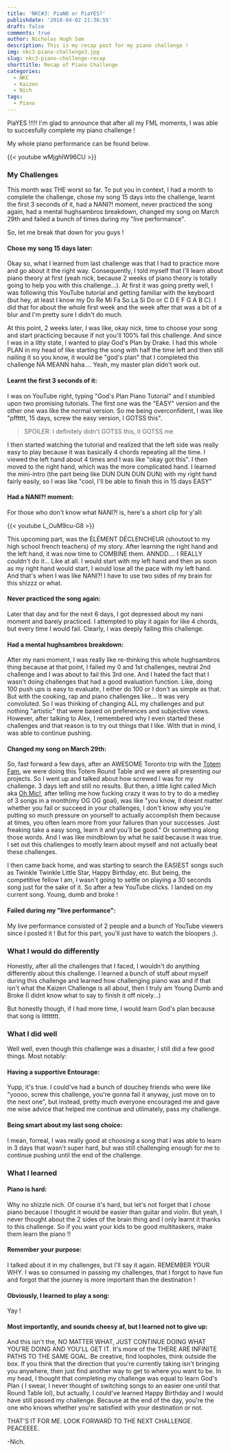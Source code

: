 ```yaml
---
title: 'NKC#3: PiaNO or PiaYES?'
publishdate: '2018-04-02 21:36:55'
draft: false
comments: true
author: Nicholas Hugh Sam
description: This is my recap post for my piano challenge !
img: nkc3-piano-challenge3.jpg
slug: nkc3-piano-challenge-recap
shorttitle: Recap of Piano Challenge
categories:
  - NKC
  - Kaizen
  - Nich
tags:
  - Piano
---
```

PiaYES !!!!! I'm glad to announce that after all my FML moments, I was able to succesfully complete my piano challenge !

My whole piano performance can be found below.

{{< youtube wMjghIW96CU >}}

### My Challenges
This month was THE worst so far. To put you in context, I had a month to complete the challenge, chose my song 15 days into the challenge, learnt the first 3 seconds of it, had a NANI?! moment, never practiced the song again, had a mental hughsambros breakdown, changed my song on March 29th and failed a bunch of times during my "live performance".

So, let me break that down for you guys !

#### Chose my song 15 days later:

Okay so, what I learned from last challenge was that I had to practice more and go about it the right way. Consequently, I told myself that I'll learn about piano theory at first (yeah nick, because 2 weeks of piano theory is totally going to help you with this challenge...). At first it was going pretty well, I was following this YouTube tutorial and getting familiar with the keyboard (but hey, at least I know my Do Re Mi Fa So La Si Do or C D E F G A B C). I did that for about the whole first week and the week after that was a bit of a blur and I'm pretty sure I didn't do much.

At this point, 2 weeks later, I was like, okay nick, time to choose your song and start practicing because if not you'll 100% fail this challenge. And since I was in a litty state, I wanted to play God's Plan by Drake. I had this whole PLAN in my head of like starting the song with half the time left and then still nailing it so you know, it would be "god's plan" that I completed this challenge NA MEANN haha.... Yeah, my master plan didn't work out.

#### Learnt the first 3 seconds of it:

I was on YouTube right, typing "God's Plan Piano Tutorial" and I stumbled upon two promising tutorials. The first one was the "EASY" version and the other one was like the normal version. So me being overconfident, I was like "pfftttt, 15 days, screw the easy version, I GOTSS this".
> SPOILER: I definitely didn't GOTSS this, it GOTSS me

I then started watching the tutorial and realized that the left side was really easy to play because it was basically 4 chords repeating all the time. I viewed the left hand about 4 times and I was like "okay got this". I then moved to the right hand, which was the more complicated hand. I learned the mini-intro (the part being like DUN DUN DUN DUN) with my right hand fairly easily, so I was like "cool, I'll be able to finish this in 15 days EASY"

#### Had a NANI?! moment:

For those who don't know what NANI?! is, here's a short clip for y'all:

{{< youtube L_OuM9cu-G8 >}}

This upcoming part, was the ÉLÉMENT DÉCLENCHEUR (shoutout to my high school french teachers) of my story. After learning the right hand and the left hand, it was now time to COMBINE them. ANNDD.... I REALLY couldn't do it... Like at all. I would start with my left hand and then as soon as my right hand would start, I would lose all the pace with my left hand. And that's when I was like NANI?! I have to use two sides of my brain for this shizzz or what.

#### Never practiced the song again:

Later that day and for the next 6 days, I got depressed about my nani moment and barely practiced. I attempted to play it again for like 4 chords, but every time I would fail. Clearly, I was deeply failing this challenge.

#### Had a mental hughsambros breakdown:

After my nani moment, I was really like re-thinking this whole hughsambros thing because at that point, I failed my 0 and 1st challenges, neutral 2nd challenge and I was about to fail this 3rd one. And I hated the fact that I wasn't doing challenges that had a good evaluation function. Like, doing 100 push ups is easy to evaluate, I either do 100 or I don't as simple as that. But with the cooking, rap and piano challenges like... It was very convoluted. So I was thinking of changing ALL my challenges and put nothing "artistic" that were based on preferences and subjective views. However, after talking to Alex, I remembered why I even started these challenges and that reason is to try out things that I like. With that in mind, I was able to continue pushing.

#### Changed my song on March 29th:

So, fast forward a few days, after an AWESOME Toronto trip with the [Totem Fam](https://www.totemacademy.com/), we were doing this Totem Round Table and we were all presenting our projects. So I went up and talked about how screwed I was for my challenge. 3 days left and still no results. But then, a little light called Mich aka [Oh Mic!](http://ohmic.com/), after telling me how fucking crazy it was to try to do a medley of 3 songs in a month(my OG OG goal), was like "you know, it doesnt matter whether you fail or succeed in your challenges, I don't know why you're putting so much pressure on yourself to actually accomplish them because at times, you often learn more from your failures than your successes. Just freaking take a easy song, learn it and you'll be good." Or something along those words. And I was like mindblown by what he said because it was true. I set out this challenges to mostly learn about myself and not actually beat these challenges.

I then came back home, and was starting to search the EASIEST songs such as Twinkle Twinkle Little Star, Happy Birthday, etc. But being, the competitive fellow I am, I wasn't going to settle on playing a 30 seconds song just for the sake of it. So after a few YouTube clicks. I landed on my current song. Young, dumb and broke !

#### Failed during my "live performance":

My live performance consisted of 2 people and a bunch of YouTube viewers since I posted it ! But for this part, you'll just have to watch the bloopers ;).


### What I would do differently

Honestly, after all the challenges that I faced, I wouldn't do anything differently about this challenge. I learned a bunch of stuff about myself during this challenge and learned how challenging piano was and if that isn't what the Kaizen Challenge is all about, then I truly am Young Dumb and Broke (I didnt know what to say to finish it off nicely...)

But honestly though, if I had more time, I would learn God's plan because that song is littttttt.

### What I did well

Well well, even though this challenge was a disaster, I still did a few good things. Most notably:

#### Having a supportive Entourage:

Yupp, it's true. I could've had a bunch of douchey friends who were like "yoooo, screw this challenge, you're gonna fail it anyway, just move on to the next one", but instead, pretty much everyone encouraged me and gave me wise advice that helped me continue and utlimately, pass my challenge.

#### Being smart about my last song choice:

I mean, forreal, I was really good at choosing a song that I was able to learn in 3 days that wasn't super hard, but was still challenging enough for me to continue pushing until the end of the challenge.

### What I learned

#### Piano is hard:

Why no shizzle nich. Of course it's hard, but let's not forget that I chose piano because I thought it would be easier than guitar and violin. But yeah, I never thought about the 2 sides of the brain thing and I only learnt it thanks to this challenge. So if you want your kids to be good multitaskers, make them learn the piano !!

#### Remember your purpose:

I talked about it in my challenges, but I'll say it again. REMEMBER YOUR WHY. I was so consumed in passing my challenges, that I forgot to have fun and forgot that the journey is more important than the destination !

#### Obviously, I learned to play a song:

Yay ! 

#### Most importantly, and sounds cheesy af, but I learned not to give up:

And this isn't the, NO MATTER WHAT, JUST CONTINUE DOING WHAT YOU'RE DOING AND YOU'LL GET IT. It's more of the THERE ARE INFINITE PATHS TO THE SAME GOAL. Be creative, find loopholes, think outside the box. If you think that the direction that you're currently taking isn't bringing you anywhere, then just find another way to get to where you want to be. In my head, I thought that completing my challenge was equal to learn God's Plan ( I swear, I never thought of switching songs to an easier one until that Round Table lol), but actually, I could've learned Happy Birthday and I would have still passed my challenge. Because at the end of the day, you're the one who knows whether you're satisfied with your destination or not.

THAT'S IT FOR ME. LOOK FORWARD TO THE NEXT CHALLENGE. PEACEEEE.

-Nich.
